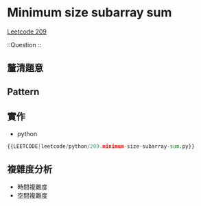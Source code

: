 # Minimum size subarray sum

[Leetcode 209](https://leetcode.com/problems/minimum-size-subarray-sum/description/)

::Question
::

## 釐清題意

## Pattern

## 實作

- python

```python
{{LEETCODE|leetcode/python/209.minimum-size-subarray-sum.py}}
```

## 複雜度分析

- 時間複雜度
- 空間複雜度
